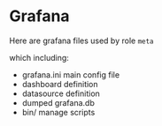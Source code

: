 # Grafana

Here are grafana files used by role `meta`

which including:
* grafana.ini main config file
* dashboard definition
* datasource definition
* dumped grafana.db
* bin/ manage scripts
